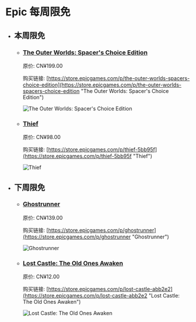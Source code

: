 # Epic 每周限免

- ## 本周限免


  - ### [The Outer Worlds: Spacer's Choice Edition](https://store.epicgames.com/p/the-outer-worlds-spacers-choice-edition "The Outer Worlds: Spacer's Choice Edition")

    原价: CN¥199.00

    购买链接: [https://store.epicgames.com/p/the-outer-worlds-spacers-choice-edition](https://store.epicgames.com/p/the-outer-worlds-spacers-choice-edition "The Outer Worlds: Spacer's Choice Edition")

    ![The Outer Worlds: Spacer's Choice Edition](https://cdn1.epicgames.com/offer/dc61166eea95474e912953b163791d42/EGS_TheOuterWorldsSpacersChoiceEdition_ObsidianEntertainment_S1_2560x1440-dd9211a8277a2392a9dd5b108858ba33)


  - ### [Thief](https://store.epicgames.com/p/thief-5bb95f "Thief")

    原价: CN¥98.00

    购买链接: [https://store.epicgames.com/p/thief-5bb95f](https://store.epicgames.com/p/thief-5bb95f "Thief")

    ![Thief](https://cdn1.epicgames.com/spt-assets/44b12bc6a7f045a3bf313574c344dfd7/thief-ms1j4.png)


- ## 下周限免


  - ### [Ghostrunner](https://store.epicgames.com/p/ghostrunner "Ghostrunner")

    原价: CN¥139.00

    购买链接: [https://store.epicgames.com/p/ghostrunner](https://store.epicgames.com/p/ghostrunner "Ghostrunner")

    ![Ghostrunner](https://cdn1.epicgames.com/95d0b9561be1464cb43bd029e94cf526/offer/GR_Epic_Landscape_Offer2560x1440-2560x1440-08987c0c3e1701ea6a7217ed5616922d.jpg)


  - ### [Lost Castle: The Old Ones Awaken](https://store.epicgames.com/p/lost-castle-abb2e2 "Lost Castle: The Old Ones Awaken")

    原价: CN¥12.00

    购买链接: [https://store.epicgames.com/p/lost-castle-abb2e2](https://store.epicgames.com/p/lost-castle-abb2e2 "Lost Castle: The Old Ones Awaken")

    ![Lost Castle: The Old Ones Awaken](https://cdn1.epicgames.com/spt-assets/a6d76157ad884f2c9aa470b30da9e2ff/lost-castle-r390n.png)

